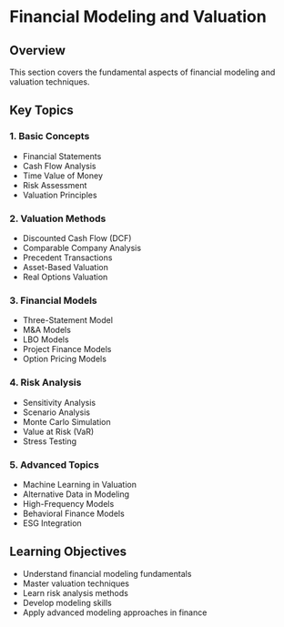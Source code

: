 # Financial Modeling and Valuation

## Overview
This section covers the fundamental aspects of financial modeling and valuation techniques.

## Key Topics

### 1. Basic Concepts
- Financial Statements
- Cash Flow Analysis
- Time Value of Money
- Risk Assessment
- Valuation Principles

### 2. Valuation Methods
- Discounted Cash Flow (DCF)
- Comparable Company Analysis
- Precedent Transactions
- Asset-Based Valuation
- Real Options Valuation

### 3. Financial Models
- Three-Statement Model
- M&A Models
- LBO Models
- Project Finance Models
- Option Pricing Models

### 4. Risk Analysis
- Sensitivity Analysis
- Scenario Analysis
- Monte Carlo Simulation
- Value at Risk (VaR)
- Stress Testing

### 5. Advanced Topics
- Machine Learning in Valuation
- Alternative Data in Modeling
- High-Frequency Models
- Behavioral Finance Models
- ESG Integration

## Learning Objectives
- Understand financial modeling fundamentals
- Master valuation techniques
- Learn risk analysis methods
- Develop modeling skills
- Apply advanced modeling approaches in finance 